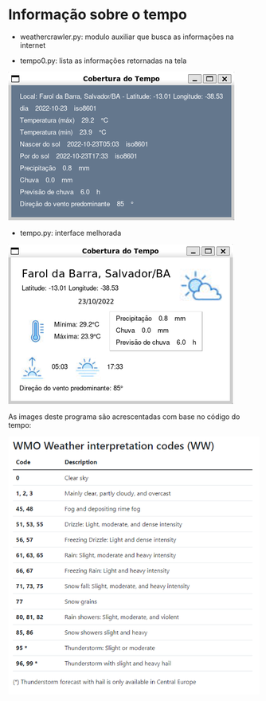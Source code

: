 # Informação sobre o tempo

- weathercrawler.py: modulo auxiliar que busca as informações na internet

- tempo0.py: lista as informações retornadas na tela

![interface básica](interface_tempo0.png)

- tempo.py: interface melhorada

![interface completa](interface_tempo.png)

As images deste programa são acrescentadas com base no código do tempo:

![Codigo de tempo](wcode.png)